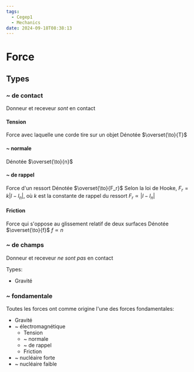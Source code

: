 ```yaml
---
tags:
  - Cegep1
  - Mechanics
date: 2024-09-18T08:38:13
---
```


# Force

## Types

### ~ de contact

Donneur et receveur *sont* en contact

#### Tension

Force avec laquelle une corde tire sur un objet
Dénotée $\overset{\to}{T}$

#### ~ normale

Dénotée $\overset{\to}{n}$

#### ~ de rappel

Force d'un ressort
Dénotée $\overset{\to}{F_r}$
Selon la loi de Hooke, $F_r = k|l - l_n|$, où $k$ est la constante de rappel du ressort
$F_r \propto |l - l_n|$

#### Friction

Force qui s'oppose au glissement relatif de deux surfaces
Dénotée $\overset{\to}{f}$
$f \propto n$

### ~ de champs

Donneur et receveur *ne sont pas* en contact

Types:

- Gravité

### ~ fondamentale

Toutes les forces ont comme origine l'une des forces fondamentales:

- Gravité
- ~ électromagnétique
	- Tension
	- ~ normale
	- ~ de rappel
	- Friction
- ~ nucléaire forte
- ~ nucléaire faible